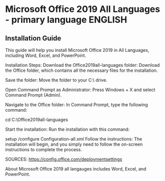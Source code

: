# Microsoft Office 2019 All Languages - primary language ENGLISH
## Installation Guide
This guide will help you install Microsoft Office 2019 in All Languages, including Word, Excel, and PowerPoint.


Installation Steps:
Download the Office2019all-languages folder:
Download the Office folder, which contains all the necessary files for the installation.

Save the folder:
Move the folder to your C:\ drive.

Open Command Prompt as Administrator:
Press Windows + X and select Command Prompt (Admin).

Navigate to the Office folder:
In Command Prompt, type the following command:

cd C:\Office2019all-languages

Start the installation:
Run the installation with this command:

setup /configure Configuration-all.xml
Follow the instructions:
The installation will begin, and you simply need to follow the on-screen instructions to complete the process.

SOURCES:
https://config.office.com/deploymentsettings

About
Microsoft Office 2019 all langauges includes Word, Excel, and PowerPoint.

